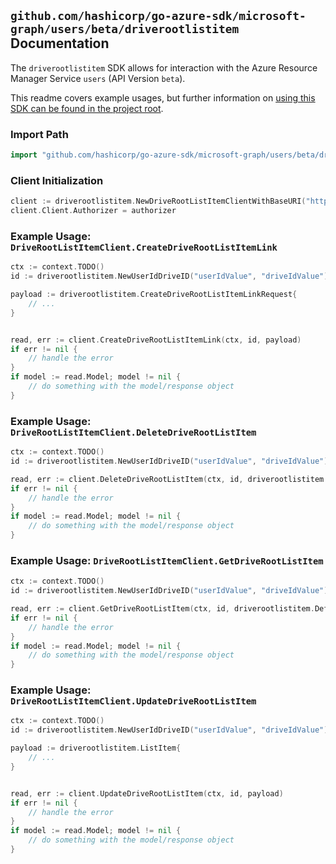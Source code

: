 
## `github.com/hashicorp/go-azure-sdk/microsoft-graph/users/beta/driverootlistitem` Documentation

The `driverootlistitem` SDK allows for interaction with the Azure Resource Manager Service `users` (API Version `beta`).

This readme covers example usages, but further information on [using this SDK can be found in the project root](https://github.com/hashicorp/go-azure-sdk/tree/main/docs).

### Import Path

```go
import "github.com/hashicorp/go-azure-sdk/microsoft-graph/users/beta/driverootlistitem"
```


### Client Initialization

```go
client := driverootlistitem.NewDriveRootListItemClientWithBaseURI("https://management.azure.com")
client.Client.Authorizer = authorizer
```


### Example Usage: `DriveRootListItemClient.CreateDriveRootListItemLink`

```go
ctx := context.TODO()
id := driverootlistitem.NewUserIdDriveID("userIdValue", "driveIdValue")

payload := driverootlistitem.CreateDriveRootListItemLinkRequest{
	// ...
}


read, err := client.CreateDriveRootListItemLink(ctx, id, payload)
if err != nil {
	// handle the error
}
if model := read.Model; model != nil {
	// do something with the model/response object
}
```


### Example Usage: `DriveRootListItemClient.DeleteDriveRootListItem`

```go
ctx := context.TODO()
id := driverootlistitem.NewUserIdDriveID("userIdValue", "driveIdValue")

read, err := client.DeleteDriveRootListItem(ctx, id, driverootlistitem.DefaultDeleteDriveRootListItemOperationOptions())
if err != nil {
	// handle the error
}
if model := read.Model; model != nil {
	// do something with the model/response object
}
```


### Example Usage: `DriveRootListItemClient.GetDriveRootListItem`

```go
ctx := context.TODO()
id := driverootlistitem.NewUserIdDriveID("userIdValue", "driveIdValue")

read, err := client.GetDriveRootListItem(ctx, id, driverootlistitem.DefaultGetDriveRootListItemOperationOptions())
if err != nil {
	// handle the error
}
if model := read.Model; model != nil {
	// do something with the model/response object
}
```


### Example Usage: `DriveRootListItemClient.UpdateDriveRootListItem`

```go
ctx := context.TODO()
id := driverootlistitem.NewUserIdDriveID("userIdValue", "driveIdValue")

payload := driverootlistitem.ListItem{
	// ...
}


read, err := client.UpdateDriveRootListItem(ctx, id, payload)
if err != nil {
	// handle the error
}
if model := read.Model; model != nil {
	// do something with the model/response object
}
```
